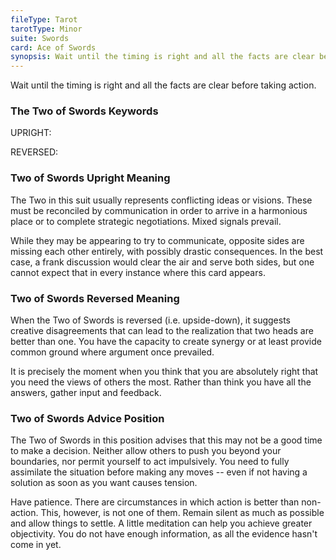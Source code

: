 ```yaml
---
fileType: Tarot
tarotType: Minor
suite: Swords
card: Ace of Swords
synopsis: Wait until the timing is right and all the facts are clear before taking action.
---
```

Wait until the timing is right and all the facts are clear before taking action.

### The Two of Swords Keywords

UPRIGHT: 

REVERSED: 

### Two of Swords Upright Meaning

The Two in this suit usually represents conflicting ideas or visions. These must be reconciled by communication in order to arrive in a harmonious place or to complete strategic negotiations. Mixed signals prevail.

While they may be appearing to try to communicate, opposite sides are missing each other entirely, with possibly drastic consequences. In the best case, a frank discussion would clear the air and serve both sides, but one cannot expect that in every instance where this card appears.

### Two of Swords Reversed Meaning

When the Two of Swords is reversed (i.e. upside-down), it suggests creative disagreements that can lead to the realization that two heads are better than one. You have the capacity to create synergy or at least provide common ground where argument once prevailed.

It is precisely the moment when you think that you are absolutely right that you need the views of others the most. Rather than think you have all the answers, gather input and feedback.

### Two of Swords Advice Position

The Two of Swords in this position advises that this may not be a good time to make a decision. Neither allow others to push you beyond your boundaries, nor permit yourself to act impulsively. You need to fully assimilate the situation before making any moves -- even if not having a solution as soon as you want causes tension.

Have patience. There are circumstances in which action is better than non-action. This, however, is not one of them. Remain silent as much as possible and allow things to settle. A little meditation can help you achieve greater objectivity. You do not have enough information, as all the evidence hasn't come in yet.
